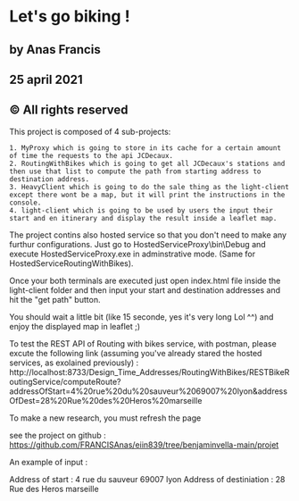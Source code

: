 # Let's go biking !

## by Anas Francis
## 25 april 2021
## © All rights reserved

This project is composed of 4 sub-projects:

	1. MyProxy which is going to store in its cache for a certain amount of time the requests to the api JCDecaux.
	2. RoutingWithBikes which is going to get all JCDecaux's stations and then use that list to compute the path from starting address to destination address.
	3. HeavyClient which is going to do the sale thing as the light-client except there wont be a map, but it will print the instructions in the console.
	4. light-client which is going to be used by users the input their start and en itinerary and display the result inside a leaflet map.

The project contins also hosted service so that you don't need to make any furthur configurations. Just go to HostedServiceProxy\bin\Debug and execute HostedServiceProxy.exe in adminstrative mode. (Same for HostedServiceRoutingWithBikes).

Once your both terminals are executed just open index.html file inside the light-client folder and then input your start and destination addresses and hit the "get path" button.

You should wait a little bit (like 15 seconde, yes it's very long Lol ^^) and enjoy the displayed map in leaflet ;)

To test the REST API of Routing with bikes service, with postman, please excute the following link (assuming you've already stared the hosted services, as exolained previously) : 
http://localhost:8733/Design_Time_Addresses/RoutingWithBikes/RESTBikeRoutingService/computeRoute?addressOfStart=4%20rue%20du%20sauveur%2069007%20lyon&addressOfDest=28%20Rue%20des%20Heros%20marseille

To make a new research, you must refresh the page

see the project on github : https://github.com/FRANCISAnas/eiin839/tree/benjaminvella-main/projet

An example of input : 

Address of start : 4 rue du sauveur 69007 lyon
Address of destiniation : 28 Rue des Heros marseille


